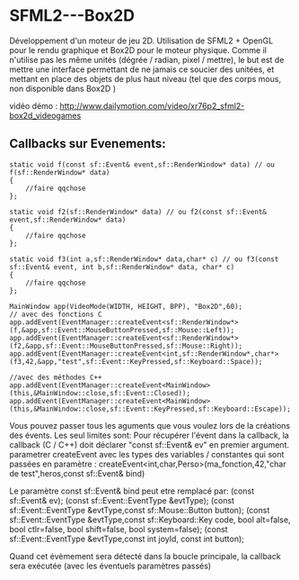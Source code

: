 SFML2---Box2D
=============

Développement d'un moteur de jeu 2D.
Utilisation de SFML2 + OpenGL pour le rendu graphique et Box2D pour le moteur physique.
Comme il n'utilise pas les même unités (dégrée / radian, pixel / mettre), le but est de mettre une interface 
permettant de ne jamais ce soucier des unitées, et mettant en place des objets de plus haut niveau 
(tel que des corps mous, non disponible dans Box2D )

vidéo démo :
http://www.dailymotion.com/video/xr76p2_sfml2-box2d_videogames


Callbacks sur Evenements:
------------------------

    static void f(const sf::Event& event,sf::RenderWindow* data) // ou f(sf::RenderWindow* data)
    {
        //faire qqchose
    };

    static void f2(sf::RenderWindow* data) // ou f2(const sf::Event& event,sf::RenderWindow* data)
    {
        //faire qqchose
    };

    static void f3(int a,sf::RenderWindow* data,char* c) // ou f3(const sf::Event& event, int b,sf::RenderWindow* data, char* c)
    {
        //faire qqchose
    };

    MainWindow app(VideoMode(WIDTH, HEIGHT, BPP), "Box2D",60);
    // avec des fonctions C
    app.addEvent(EventManager::createEvent<sf::RenderWindow*>(f,&app,sf::Event::MouseButtonPressed,sf::Mouse::Left));
    app.addEvent(EventManager::createEvent<sf::RenderWindow*>(f2,&app,sf::Event::MouseButtonPressed,sf::Mouse::Right));
    app.addEvent(EventManager::createEvent<int,sf::RenderWindow*,char*>(f3,42,&app,"test",sf::Event::KeyPressed,sf::Keyboard::Space)); 

    //avec des méthodes C++
    app.addEvent(EventManager::createEvent<MainWindow>(this,&MainWindow::close,sf::Event::Closed));
    app.addEvent(EventManager::createEvent<MainWindow>(this,&MainWindow::close,sf::Event::KeyPressed,sf::Keyboard::Escape));


Vous pouvez passer tous les aguments que vous voulez lors de la créations des évents. Les seul limites sont:
Pour récupérer l'évent dans la callback, la callback (C / C++)  doit déclarer "const sf::Event& ev" en premier argument.
parametrer createEvent avec les types des variables / constantes qui sont passées en paramètre :
    createEvent<int,char,Perso>(ma_fonction,42,"char de test",heros,const sf::Event& bind)

Le paramètre const sf::Event& bind peut etre remplacé par:
       (const sf::Event& ev);
       (const sf::Event::EventType &evtType);
       (const sf::Event::EventType &evtType,const sf::Mouse::Button button);
       (const sf::Event::EventType &evtType,const sf::Keyboard::Key code, bool alt=false, bool ctlr=false, bool shift=false, bool system=false);
       (const sf::Event::EventType &evtType,const int joyId, const int button);

Quand cet évèmement sera détecté dans la boucle principale, la callback sera exécutée (avec les éventuels paramètres passés)



